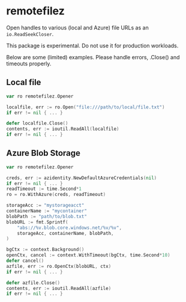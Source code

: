 # remotefilez

Open handles to various (local and Azure) file URLs as an `io.ReadSeekCloser`.

This package is experimental. Do not use it for production workloads.

Below are some (limited) examples. Please handle errors, .Close() and timeouts
properly. 

## Local file

```go
var ro remotefilez.Opener

localfile, err := ro.Open("file:///path/to/local/file.txt")
if err != nil { ... }

defer localfile.Close()
contents, err := ioutil.ReadAll(localfile)
if err != nil { ... }
```

## Azure Blob Storage

```go
var ro remotefilez.Opener

creds, err := azidentity.NewDefaultAzureCredentials(nil)
if err != nil { ... }
readTimeout := time.Second*1
ro = ro.WithAzure(creds, readTimeout)

storageAcc := "mystorageacct"
containerName := "mycontainer"
blobPath := "path/to/blob.txt"
blobURL := fmt.Sprintf(
    "abs://%v.blob.core.windows.net/%v/%v",
    storageAcc, containerName, blobPath,
)

bgCtx := context.Background()
openCtx, cancel := context.WithTimeout(bgCtx, time.Second*10)
defer cancel()
azfile, err := ro.OpenCtx(blobURL, ctx)
if err != nil { ... }

defer azfile.Close()
contents, err := ioutil.ReadAll(azfile)
if err != nil { ... }
```
